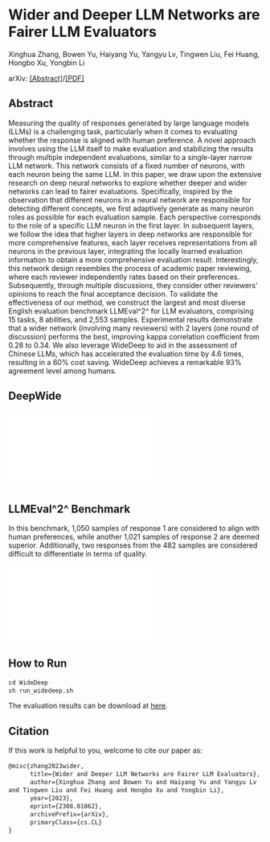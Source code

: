 # Wider and Deeper LLM Networks are Fairer LLM Evaluators
Xinghua Zhang, Bowen Yu, Haiyang Yu, Yangyu Lv, Tingwen Liu, Fei Huang, Hongbo Xu, Yongbin Li

arXiv: [[Abstract]](https://aps.arxiv.org/abs/2308.01862)/[[PDF]](https://aps.arxiv.org/pdf/2308.01862.pdf)
 
## Abstract
Measuring the quality of responses generated by large language models (LLMs) is a challenging task, particularly when it comes to evaluating whether the response is aligned with human preference. A novel approach involves using the LLM itself to make evaluation and stabilizing the results through multiple independent evaluations, similar to a single-layer narrow LLM network. This network consists of a fixed number of neurons, with each neuron being the same LLM. In this paper, we draw upon the extensive research on deep neural networks to explore whether deeper and wider networks can lead to fairer evaluations. Specifically, inspired by the observation that different neurons in a neural network are responsible for detecting different concepts, we first adaptively generate as many neuron roles as possible for each evaluation sample. Each perspective corresponds to the role of a specific LLM neuron in the first layer. In subsequent layers, we follow the idea that higher layers in deep networks are responsible for more comprehensive features, each layer receives representations from all neurons in the previous layer, integrating the locally learned evaluation information to obtain a more comprehensive evaluation result. Interestingly, this network design resembles the process of academic paper reviewing, where each reviewer independently rates based on their preferences. Subsequently, through multiple discussions, they consider other reviewers' opinions to reach the final acceptance decision. To validate the effectiveness of our method, we construct the largest and most diverse English evaluation benchmark LLMEval^2^ for LLM evaluators, comprising 15 tasks, 8 abilities, and 2,553 samples. Experimental results demonstrate that a wider network (involving many reviewers) with 2 layers (one round of discussion) performs the best, improving kappa correlation coefficient from 0.28 to 0.34. We also leverage WideDeep to aid in the assessment of Chinese LLMs, which has accelerated the evaluation time by 4.6 times, resulting in a 60% cost saving. WideDeep achieves a remarkable 93% agreement level among humans.

## DeepWide

![Method](figs/intro.pdf)

## LLMEval^2^ Benchmark
In this benchmark, 1,050 samples of response 1 are considered to align with human preferences, while another 1,021 samples of response 2 are deemed superior. Additionally, two responses from the 482 samples are considered difficult to differentiate in terms of quality. 

![Benchmark](figs/benchmark.pdf)

## How to Run
```
cd WideDeep
sh run_widedeep.sh
```
The evaluation results can be download at [here](https://drive.google.com/file/d/11YTvj4T831iNr-3NAKLLqfc7B41SDnCU/view?usp=sharing).

## Citation
If this work is helpful to you, welcome to cite our paper as:
```
@misc{zhang2023wider,
      title={Wider and Deeper LLM Networks are Fairer LLM Evaluators}, 
      author={Xinghua Zhang and Bowen Yu and Haiyang Yu and Yangyu Lv and Tingwen Liu and Fei Huang and Hongbo Xu and Yongbin Li},
      year={2023},
      eprint={2308.01862},
      archivePrefix={arXiv},
      primaryClass={cs.CL}
}
```
